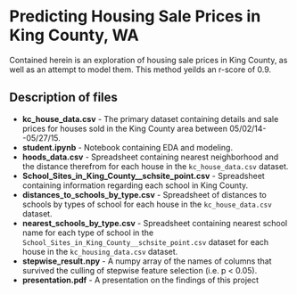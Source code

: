# Predicting Housing Sale Prices in King County, WA  
Contained herein is an exploration of housing sale prices in King County, as well as an attempt to model them. This method yeilds an r-score of 0.9.


## Description of files  
- **kc_house_data.csv** - The primary dataset containing details and sale prices for houses sold in the King County area between 05/02/14--05/27/15.  
- **student.ipynb** - Notebook containing EDA and modeling.  
- **hoods_data.csv** - Spreadsheet containing nearest neighborhood and the distance therefrom for each house in the `kc_house_data.csv` dataset.
- **School_Sites_in_King_County__schsite_point.csv** - Spreadsheet containing information regarding each school in King County.  
- **distances_to_schools_by_type.csv** - Spreadsheet of distances to schools by types of school for each house in the `kc_house_data.csv` dataset.  
- **nearest_schools_by_type.csv** - Spreadsheet containing nearest school name for each type of school in the `School_Sites_in_King_County__schsite_point.csv` dataset for each house in the `kc_housing_data.csv` dataset.  
- **stepwise_result.npy** - A numpy array of the names of columns that survived the culling of stepwise feature selection (i.e. p < 0.05).  
- **presentation.pdf** - A presentation on the findings of this project